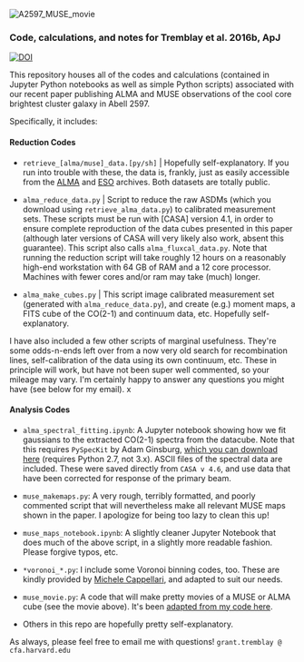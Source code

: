 
![A2597_MUSE_movie](Misc/A2597_movie.gif)

### Code, calculations, and notes for Tremblay et al. 2016b, ApJ
[![DOI](https://zenodo.org/badge/DOI/10.5281/zenodo.1233825.svg)](https://doi.org/10.5281/zenodo.1233825)


This repository houses all of the codes and calculations (contained in Jupyter Python notebooks as well as simple Python scripts) associated with our recent paper publishing ALMA and MUSE observations of the cool core brightest cluster galaxy in Abell 2597. 

Specifically, it includes: 

#### Reduction Codes

* `retrieve_[alma/muse]_data.[py/sh]` | Hopefully self-explanatory. If you run into trouble with these, the data is, frankly, just as easily accessible from the [ALMA](http://almascience.nrao.edu/aq/) and [ESO](http://archive.eso.org/cms.html) archives. Both datasets are totally public. 

* `alma_reduce_data.py` | Script to reduce the raw ASDMs (which you download using `retrieve_alma_data.py`) to calibrated measurement sets. These scripts must be run with [CASA] version 4.1, in order to ensure complete reproduction of the data cubes presented in this paper (although later versions of CASA will very likely also work, absent this guarantee). This script also calls `alma_fluxcal_data.py`. Note that running the reduction script will take roughly 12 hours on a reasonably high-end workstation with 64 GB of RAM and a 12 core processor. Machines with fewer cores and/or ram may take (much) longer. 

* `alma_make_cubes.py` | This script image calibrated measurement set (generated with `alma_reduce_data.py`), and create (e.g.) moment maps, a FITS cube of the CO(2-1) and continuum data, etc. Hopefully self-explanatory. 

I have also included a few other scripts of marginal usefulness. They're some odds-n-ends left over from a now very old search for recombination lines, self-calibration of the data using its own continuum, etc. These in principle will work, but have not been super well commented, so your mileage may vary. I'm certainly happy to answer any questions you might have (see below for my email). x


#### Analysis Codes

* `alma_spectral_fitting.ipynb`: A Jupyter notebook showing how we fit gaussians to the extracted CO(2-1) spectra from the datacube. Note that this requires `PySpecKit` by Adam Ginsburg, [which you can download here](http://pyspeckit.bitbucket.org/html/sphinx/index.html) (requires Python 2.7, not 3.x). ASCII files of the spectral data are included. These were saved directly from `CASA v 4.6`, and use data that have been corrected for response of the primary beam. 

* `muse_makemaps.py`: A very rough, terribly formatted, and poorly commented script that will nevertheless make all relevant MUSE maps shown in the paper. I apologize for being too lazy to clean this up!

* `muse_maps_notebook.ipynb`: A slightly cleaner Jupyter Notebook that does much of the above script, in a slightly more readable fashion. Please forgive typos, etc. 

* `*voronoi_*.py`: I include some Voronoi binning codes, too. These are kindly provided by [Michele Cappellari](http://www-astro.physics.ox.ac.uk/~mxc/software/), and adapted to suit our needs. 

* `muse_movie.py`: A code that will make pretty movies of a MUSE or ALMA cube (see the movie above). It's been [adapted from my code here](https://github.com/granttremblay/MUSEmovie). 

* Others in this repo are hopefully pretty self-explanatory. 

As always, please feel free to email me with questions! `grant.tremblay @ cfa.harvard.edu`
